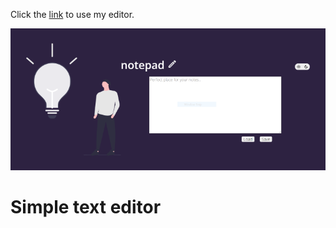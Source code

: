 Click the [link](https://kos-tomasz.github.io/notepad/) to use my editor.

![cover](public/editor3.PNG)

# Simple text editor
